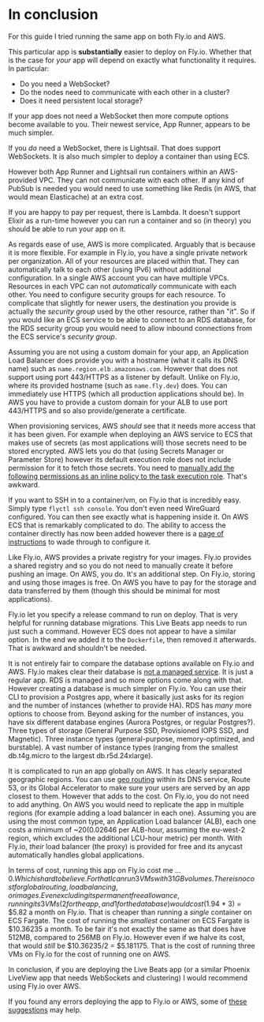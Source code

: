 # In conclusion

For this guide I tried running the same app on both Fly.io and AWS.

This particular app is **substantially** easier to deploy on Fly.io. Whether that is the case for _your_ app will depend on exactly what functionality it requires. In particular:

- Do you need a WebSocket?
- Do the nodes need to communicate with each other in a cluster?
- Does it need persistent local storage?

If your app does not need a WebSocket then more compute options become available to you. Their newest service, App Runner, appears to be much simpler.

If you _do_ need a WebSocket, there is Lightsail. That does support WebSockets. It is also much simpler to deploy a container than using ECS.

However both App Runner and Lightsail run containers within an AWS-provided VPC. They can not communicate with each other. If any kind of PubSub is needed you would need to use something like Redis (in AWS, that would mean Elasticache) at an extra cost.

If you are happy to pay per request, there is Lambda. It doesn't support Elixir as a run-time however you can run a container and so (in theory) you should be able to run your app on it.

As regards ease of use, AWS is more complicated. Arguably that is because it is more flexible. For example in Fly.io, you have a single private network per organization. All of your resources are placed within that. They can automatically talk to each other (using IPv6) without additional configuration. In a single AWS account you can have multiple VPCs. Resources in each VPC can not _automatically_ communicate with each other. You need to configure security groups for each resource. To complicate that slightly for newer users, the destination you provide is actually the _security group_ used by the other resource, rather than "it". So if you would like an ECS service to be able to connect to an RDS database, for the RDS security group you would need to allow inbound connections from the ECS service's _security group_.

Assuming you are not using a custom domain for your app, an Application Load Balancer does provide you with a hostname (what it calls its DNS name) such as `name.region.elb.amazonaws.com`. However that does not support using port 443/HTTPS as a listener by default. Unlike on Fly.io, where its provided hostname (such as `name.fly.dev`) does. You can immediately use HTTPS (which all production applications should be). In AWS you have to provide a custom domain for your ALB to use port 443/HTTPS and so also provide/generate a certificate.

When provisioning services, AWS _should_ see that it needs more access that it has been given. For example when deploying an AWS service to ECS that makes use of secrets (as most applications will) those secrets need to be stored encrypted. AWS lets you do that (using Secrets Manager or Parameter Store) however its default execution role does not include permission for it to fetch those secrets. You need to [manually add the following permissions as an inline policy to the task execution role](https://docs.aws.amazon.com/AmazonECS/latest/developerguide/task_execution_IAM_role.html). That's awkward.

If you want to SSH in to a container/vm, on Fly.io that is incredibly easy. Simply type `flyctl ssh console`. You don't even need WireGuard configured. You can then see exactly what is happening inside it. On AWS ECS that is remarkably complicated to do. The ability to access the container directly has now been added however there is a [page of instructions](https://aws.amazon.com/blogs/containers/new-using-amazon-ecs-exec-access-your-containers-fargate-ec2/) to wade through to configure it.

Like Fly.io, AWS provides a private registry for your images. Fly.io provides a shared registry and so you do not need to manually create it before pushing an image. On AWS, you do. It's an additional step. On Fly.io, storing and using those images is free. On AWS you have to pay for the storage and data transferred by them (though this should be minimal for most applications).

Fly.io let you specify a release command to run on deploy. That is very helpful for running database migrations. This Live Beats app needs to run just such a command. However ECS does not appear to have a similar option. In the end we added it to the `Dockerfile`, then removed it afterwards. That is awkward and shouldn't be needed.

It is not entirely fair to compare the database options available on Fly.io and AWS. Fly.io makes clear their database is [not a managed service](https://fly.io/docs/postgres/getting-started/what-you-should-know/). It is just a regular app. RDS is managed and so more options come along with that. However creating a database is much simpler on Fly.io. You can use their CLI to provision a Postgres app, where it basically just asks for its region and the number of instances (whether to provide HA). RDS has _many_ more options to choose from. Beyond asking for the number of instances, you have six different database engines (Aurora Postgres, or regular Postgres?). Three types of storage (General Purpose SSD, Provisioned IOPS SSD, and Magnetic). Three instance types (general-purpose, memory-optimized, and burstable). A vast number of instance types (ranging from the smallest db.t4g.micro to the largest db.r5d.24xlarge).

It is complicated to run an app globally on AWS. It has clearly separated geographic regions. You can use [geo routing](https://docs.aws.amazon.com/Route53/latest/DeveloperGuide/routing-policy-geo.html) within its DNS service, Route 53, or its Global Accelerator to make sure your users are served by an app closest to them. However that adds to the cost. On Fly.io, you do not need to add anything. On AWS you would need to replicate the app in multiple regions (for example adding a load balancer in each one). Assuming you are using the most common type, an Application Load balancer (ALB), each one costs a minimum of ~$20 ($0.02646 per ALB-hour, assuming the eu-west-2 region, which excludes the additional LCU-hour metric) per month. With Fly.io, _their_ load balancer (the proxy) is provided for free and its anycast automatically handles global applications.

In terms of cost, running this app on Fly.io cost me ... $0. Which is hard to believe. For that I can run 3 VMs with 3 1GB volumes. There is no cost for global routing, load balancing, or images. Even excluding its permanent free allowance, running its 3 VMs (2 for the app, and 1 for the database) would cost ($1.94 \* 3) = $5.82 a month on Fly.io. That is cheaper than running a _single_ container on ECS Fargate. The cost of running the _smallest_ container on ECS Fargate is $10.36235 a month. To be fair it's not exactly the same as that does have 512MB, compared to 256MB on Fly.io. However even if we halve its cost, that would _still_ be $10.36235/2 = $5.181175. That is the cost of running three VMs on Fly.io for the cost of running one on AWS.

In conclusion, if you are deploying the Live Beats app (or a similar Phoenix LiveView app that needs WebSockets and clustering) I would recommend using Fly.io over AWS.

If you found any errors deploying the app to Fly.io or AWS, some of [these suggestions](/docs/14-any-errors.md) may help.
